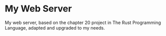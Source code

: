 # My Web Server
My web server, based on the chapter 20 project in The Rust Programming Language, adapted and upgraded to my needs.
